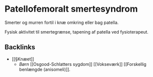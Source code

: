 # Patellofemoralt smertesyndrom
Smerter og murren fortil i knæ omkring eller bag patella.

Fysisk aktivitet til smertegrænse, tapening af patella ved fysioterapeut.

## Backlinks
* [[§Knæet]]
	* *Børn*
[[Osgood-Schlatters sygdom]]
[[Vokseværk]]
[[Forskellig benlængde (anisomeli)]].

<!-- #anki/tag/med/Pediatrics #anki/deck/Medicine #anki/tag/med/GP -->

<!-- {BearID:FDEEB225-BE9D-4B3C-AB2F-EBBE4783E39B-53319-00006D07F258E3A6} -->
